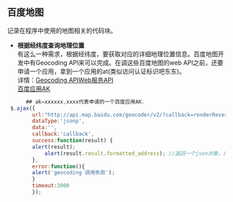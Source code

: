 ## 百度地图<br>
记录在程序中使用的地图相关的代码块。<br>
* **根据经纬度查询地理位置**<br>
有这么一种需求，根据经纬度，要获取对应的详细地理位置信息。百度地图开发中有Geocoding API来可以完成。在调这些百度地图的web API之前，还要申请一个应用，拿到一个应用的at(类似访问认证标识吧东东)。<br>
详情：[Geocoding APIWeb服务API](http://lbsyun.baidu.com/index.php?title=webapi/guide/webservice-geocoding)<br>
[百度应用AK](https://passport.baidu.com/v2/?login&u=http%3A%2F%2Flbsyun.baidu.com%2Fapiconsole%2Fkey)<br>
```javascript
      ## ak=xxxxxx,xxxx代表申请的一个百度应用AK.
 $.ajax({  
        url:"http://api.map.baidu.com/geocoder/v2/?callback=renderReverse&location=23.11827687049967,113.40788939960324&output=json&pois=1&ak=xxxxxxxxxxxxx",  
        dataType:'jsonp', 
        data:'',  
        callback:'callback',
        success:function(result) {
        alert(result);
	    	alert(result.result.formatted_address); //返回一个json对象，内部有详细地理位置信息
        },
        error:function(){
        alert('geocoding 调用失败');
        }
        timeout:3000  
    	}); 

```
